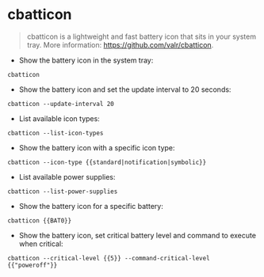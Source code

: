 # cbatticon

> cbatticon is a lightweight and fast battery icon that sits in your system tray.
> More information: <https://github.com/valr/cbatticon>.

- Show the battery icon in the system tray:

`cbatticon`

- Show the battery icon and set the update interval to 20 seconds:

`cbatticon --update-interval 20`

- List available icon types:

`cbatticon --list-icon-types`

- Show the battery icon with a specific icon type:

`cbatticon --icon-type {{standard|notification|symbolic}}`

- List available power supplies:

`cbatticon --list-power-supplies`

- Show the battery icon for a specific battery:

`cbatticon {{BAT0}}`

- Show the battery icon, set critical battery level and command to execute when critical:

`cbatticon --critical-level {{5}} --command-critical-level {{"poweroff"}}`